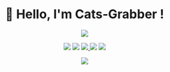  <h1 align="center"> 🦅 Hello, I'm Cats-Grabber !</h1>

<p align="center">
<img src="https://24.media.tumblr.com/d80b65b480711817e65a4d448a2ea3bd/tumblr_mnvqvyBv2S1sqlhhro1_1280.gif">
 <p align="center">
 
 <p align="center">
    <a href="" target"blank_"><img src="https://img.shields.io/badge/Discord-111111?style=for-the-badge&logo=discord&logoColor=white" target="_blank"></a> 
    <a href="" target"blank_"><img src="https://img.shields.io/badge/Spotify%20-111111.svg?&style=for-the-badge&logo=spotify&logoColor=white"></a>
    <a href="" target"blank_"><img src="https://img.shields.io/badge/YouTube-111111?style=for-the-badge&logo=youtube&logoColor=white" target="_blank">
    <a href="" target"blank_"><img src="https://img.shields.io/badge/Twitter%20-111111.svg?&style=for-the-badge&logo=twitter&logoColor=white"></a>
    <a href="" target"blank_"><img src="https://img.shields.io/badge/GitHub%20-111111.svg?&style=for-the-badge&logo=github&logoColor=white"></a>
</p>

   </div>

   <div align="center">
     <a href="https://github.com/Cats-Grabber/"></a>
        <img src="https://github-readme-streak-stats.herokuapp.com?user=Us3rload&hide_border=true&background=111111&currStreakLabel=FFFFFF&sideLabels=FFFFFF&currStreakNum=FFFFFF&dates=FFFFFF&sideNums=FFFFFF&fire=FFFFFF&ring=FFFFFF&stroke=FFFFFFFF)](https://git.io/streak-stats" />
  </div>
